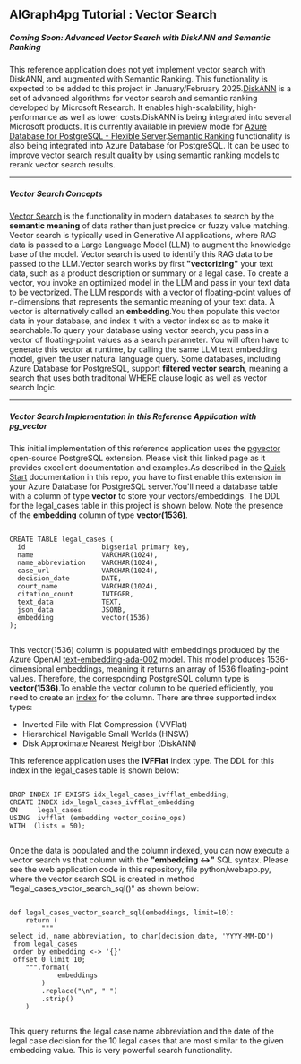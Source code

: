 ## AIGraph4pg Tutorial : Vector Search

##### Coming Soon: Advanced Vector Search with DiskANN and Semantic Ranking

This reference application does not yet implement vector search with DiskANN,
and augmented with Semantic Ranking. This functionality is expected to be
added to this project in January/February 2025.[DiskANN](https://www.microsoft.com/en-us/research/project/project-akupara-approximate-nearest-neighbor-search-for-large-scale-semantic-search/) is a set of advanced algorithms for vector search and semantic ranking developed by
Microsoft Research. It enables high-scalability, high-performance as well as lower costs.DiskANN is being integrated into several Microsoft products.
It is currently available in preview mode for
[Azure Database for PostgreSQL - Flexible Server](https://learn.microsoft.com/en-us/azure/postgresql/flexible-server/how-to-use-pgdiskann).[Semantic Ranking](https://techcommunity.microsoft.com/blog/adforpostgresql/introducing-the-semantic-ranking-solution-for-azure-database-for-postgresql/4298781) functionality is also being integrated into Azure Database for PostgreSQL.
It can be used to improve vector search result quality by using semantic ranking models
to rerank vector search results.

---

##### Vector Search Concepts

[Vector Search](https://learn.microsoft.com/en-us/azure/postgresql/flexible-server/how-to-use-pgvector#concepts) is the functionality in modern databases to search by the
**semantic meaning** of data rather than just precice or fuzzy value matching.
Vector search is typically used in Generative AI applications, where RAG data
is passed to a Large Language Model (LLM) to augment the knowledge base of the model.
Vector search is used to identify this RAG data to be passed to the LLM.Vector search works by first **"vectorizing"** your text data, such as a
product description or summary or a legal case. To create a vector, you invoke an
optimized model in the LLM and pass in your text data to be vectorized. The LLM responds
with a vector of floating-point values of n-dimensions that represents the semantic meaning
of your text data. A vector is alternatively called an **embedding**.You then populate this vector data in your database, and index it with a vector index
so as to make it searchable.To query your database using vector search, you pass in a vector of floating-point values
as a search parameter. You will often have to generate this vector at runtime, by calling
the same LLM text embedding model, given the user natural language query.
Some databases, including Azure Database for PostgreSQL, support
**filtered vector search**, meaning a search that uses both traditonal
WHERE clause logic as well as vector search logic.

---

##### Vector Search Implementation in this Reference Application with pg\_vector

This initial implementation of this reference application uses the
[pgvector](https://learn.microsoft.com/en-us/azure/postgresql/flexible-server/how-to-use-pgvector#vector-operators) open-source PostgreSQL extension. Please visit this linked page as it provides
excellent documentation and examples.As described in the
[Quick Start](https://learn.microsoft.com/en-us/azure/postgresql/flexible-server/how-to-use-pgvector#vector-operators) documentation in this repo, you have to first enable this extension
in your Azure Database for PostgreSQL server.You'll need a database table with a column of type **vector** to store your
vectors/embeddings. The DDL for the legal\_cases table in this project is shown below.
Note the presence of the **embedding** column of type **vector(1536)**.
```

CREATE TABLE legal_cases (
  id                   bigserial primary key,
  name                 VARCHAR(1024),
  name_abbreviation    VARCHAR(1024),
  case_url             VARCHAR(1024),
  decision_date        DATE,
  court_name           VARCHAR(1024),
  citation_count       INTEGER,
  text_data            TEXT,
  json_data            JSONB,
  embedding            vector(1536)      
);
  
```
This vector(1536) column is populated with embeddings produced by the Azure OpenAI
[text-embedding-ada-002](https://learn.microsoft.com/en-us/azure/ai-services/openai/concepts/models?tabs=global-standard%2Cstandard-chat-completions#embeddings) model. This model produces 1536-dimensional embeddings,
meaning it returns an array of 1536 floating-point values.
Therefore, the corresponding PostgreSQL column type is **vector(1536)**.To enable the vector column to be queried efficiently, you need to create an
[index](https://learn.microsoft.com/en-us/azure/postgresql/flexible-server/how-to-optimize-performance-pgvector#indexing) for the column. There are three supported index types:

* Inverted File with Flat Compression (IVVFlat)
* Hierarchical Navigable Small Worlds (HNSW)
* Disk Approximate Nearest Neighbor (DiskANN)

This reference application uses the **IVFFlat** index type.
The DDL for this index in the legal\_cases table is shown below:
```

DROP INDEX IF EXISTS idx_legal_cases_ivfflat_embedding;
CREATE INDEX idx_legal_cases_ivfflat_embedding
ON     legal_cases
USING  ivfflat (embedding vector_cosine_ops)
WITH  (lists = 50);
  
```
Once the data is populated and the column indexed, you can now execute
a vector search vs that column with the **"embedding <->"** SQL syntax.
Please see the web application code in this repository, file python/webapp.py,
where the vector search SQL is created in method "legal\_cases\_vector\_search\_sql()"
as shown below:
```

def legal_cases_vector_search_sql(embeddings, limit=10):
    return (
        """
select id, name_abbreviation, to_char(decision_date, 'YYYY-MM-DD')
 from legal_cases
 order by embedding <-> '{}'
 offset 0 limit 10;
    """.format(
            embeddings
        )
        .replace("\n", " ")
        .strip()
    )
  
```
This query returns the legal case name abbreviation and the date of
the legal case decision for the 10 legal cases that are most similar
to the given embedding value. This is very powerful search functionality.
